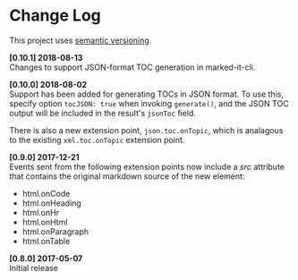 # Change Log

This project uses [semantic versioning](http://semver.org/).

**[0.10.1] 2018-08-13**  
Changes to support JSON-format TOC generation in marked-it-cli.

**[0.10.0] 2018-08-02**  
Support has been added for generating TOCs in JSON format.  To use this, specify option `tocJSON: true` when invoking `generate()`, and the JSON TOC output will be included in the result's `jsonToc` field.

There is also a new extension point, `json.toc.onTopic`, which is analagous to the existing `xml.toc.onTopic` extension point.

**[0.9.0] 2017-12-21**  
Events sent from the following extension points now include a *src* attribute that contains the original markdown source of the new element:
- html.onCode
- html.onHeading
- html.onHr
- html.onHtml
- html.onParagraph
- html.onTable


**[0.8.0] 2017-05-07**  
Initial release
